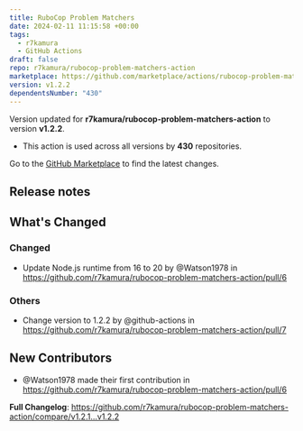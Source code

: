 ```yaml
---
title: RuboCop Problem Matchers
date: 2024-02-11 11:15:58 +00:00
tags:
  - r7kamura
  - GitHub Actions
draft: false
repo: r7kamura/rubocop-problem-matchers-action
marketplace: https://github.com/marketplace/actions/rubocop-problem-matchers
version: v1.2.2
dependentsNumber: "430"
---
```



Version updated for **r7kamura/rubocop-problem-matchers-action** to version **v1.2.2**.
- This action is used across all versions by **430** repositories.

Go to the [GitHub Marketplace](https://github.com/marketplace/actions/rubocop-problem-matchers) to find the latest changes.

## Release notes

<!-- Release notes generated using configuration in .github/release.yml at v1.2.2 -->

## What's Changed
### Changed
* Update Node.js runtime from 16 to 20 by @Watson1978 in https://github.com/r7kamura/rubocop-problem-matchers-action/pull/6
### Others
* Change version to 1.2.2 by @github-actions in https://github.com/r7kamura/rubocop-problem-matchers-action/pull/7

## New Contributors
* @Watson1978 made their first contribution in https://github.com/r7kamura/rubocop-problem-matchers-action/pull/6

**Full Changelog**: https://github.com/r7kamura/rubocop-problem-matchers-action/compare/v1.2.1...v1.2.2
